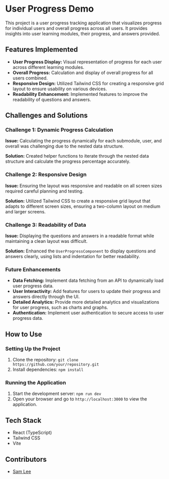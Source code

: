 # User Progress Demo

This project is a user progress tracking application that visualizes progress for individual users and overall progress across all users. It provides insights into user learning modules, their progress, and answers provided.

## Features Implemented

- **User Progress Display:** Visual representation of progress for each user across different learning modules.
- **Overall Progress:** Calculation and display of overall progress for all users combined.
- **Responsive Design:** Utilized Tailwind CSS for creating a responsive grid layout to ensure usability on various devices.
- **Readability Enhancement:** Implemented features to improve the readability of questions and answers.

## Challenges and Solutions

### Challenge 1: Dynamic Progress Calculation

**Issue:** Calculating the progress dynamically for each submodule, user, and overall was challenging due to the nested data structure.

**Solution:** Created helper functions to iterate through the nested data structure and calculate the progress percentage accurately.

### Challenge 2: Responsive Design

**Issue:** Ensuring the layout was responsive and readable on all screen sizes required careful planning and testing.

**Solution:** Utilized Tailwind CSS to create a responsive grid layout that adapts to different screen sizes, ensuring a two-column layout on medium and larger screens.

### Challenge 3: Readability of Data

**Issue:** Displaying the questions and answers in a readable format while maintaining a clean layout was difficult.

**Solution:** Enhanced the `UserProgressComponent` to display questions and answers clearly, using lists and indentation for better readability.

### Future Enhancements

- **Data Fetching:** Implement data fetching from an API to dynamically load user progress data.
- **User Interactivity:** Add features for users to update their progress and answers directly through the UI.
- **Detailed Analytics:** Provide more detailed analytics and visualizations for user progress, such as charts and graphs.
- **Authentication:** Implement user authentication to secure access to user progress data.

## How to Use

### Setting Up the Project

1. Clone the repository: `git clone https://github.com/your/repository.git`
2. Install dependencies: `npm install`

### Running the Application

1. Start the development server: `npm run dev`
2. Open your browser and go to `http://localhost:3000` to view the application.

## Tech Stack

- React (TypeScript)
- Tailwind CSS
- Vite

## Contributors

- [Sam Lee](https://github.com/samthekorean)
